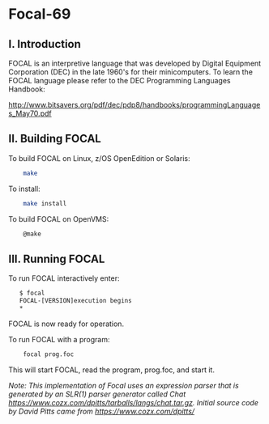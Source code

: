 # Focal-69

## I. Introduction

FOCAL is an interpretive language that was developed by Digital Equipment
Corporation (DEC) in the late 1960's for their minicomputers. To learn the
FOCAL language please refer to the DEC Programming Languages Handbook:

<http://www.bitsavers.org/pdf/dec/pdp8/handbooks/programmingLanguages_May70.pdf>


## II. Building FOCAL

To build FOCAL on Linux, z/OS OpenEdition or Solaris:

```sh
    make
```

To install:

```sh
    make install
```


To build FOCAL on OpenVMS:

```sh
    @make
```


## III. Running FOCAL

To run FOCAL interactively enter:

```sh
   $ focal
   FOCAL-[VERSION]execution begins
   *
```

FOCAL is now ready for operation.

To run FOCAL with a program:

```sh
    focal prog.foc
```

This will start FOCAL, read the program, prog.foc, and start it.

*Note: This implementation of Focal uses an expression parser that is generated by an SLR(1) parser generator called Chat <https://www.cozx.com/dpitts/tarballs/langs/chat.tar.gz>. Initial source code by David Pitts came from <https://www.cozx.com/dpitts/>*
